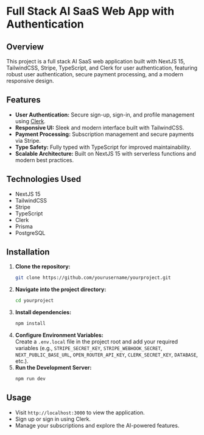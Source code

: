 # Full Stack AI SaaS Web App with Authentication
## Overview
This project is a full stack AI SaaS web application built with NextJS 15, TailwindCSS, Stripe, TypeScript, and Clerk for user authentication, featuring robust user authentication, secure payment processing, and a modern responsive design.

## Features
- **User Authentication:** Secure sign-up, sign-in, and profile management using [Clerk](https://go.clerk.com/TFWZCy5).
- **Responsive UI:** Sleek and modern interface built with TailwindCSS.
- **Payment Processing:** Subscription management and secure payments via Stripe.
- **Type Safety:** Fully typed with TypeScript for improved maintainability.
- **Scalable Architecture:** Built on NextJS 15 with serverless functions and modern best practices.

## Technologies Used
- NextJS 15
- TailwindCSS
- Stripe
- TypeScript
- Clerk
- Prisma
- PostgreSQL

## Installation
1. **Clone the repository:**
   ```bash
   git clone https://github.com/yourusername/yourproject.git
   ```
2. **Navigate into the project directory:**
   ```bash
   cd yourproject
   ```
3. **Install dependencies:**
   ```bash
   npm install
   ```
4. **Configure Environment Variables:**  
   Create a `.env.local` file in the project root and add your required variables (e.g., `STRIPE_SECRET_KEY`, `STRIPE_WEBHOOK_SECRET`, `NEXT_PUBLIC_BASE_URL`, `OPEN_ROUTER_API_KEY`, `CLERK_SECRET_KEY`, `DATABASE`, etc.).
5. **Run the Development Server:**
   ```bash
   npm run dev
   ```

## Usage
- Visit `http://localhost:3000` to view the application.
- Sign up or sign in using Clerk.
- Manage your subscriptions and explore the AI-powered features.
